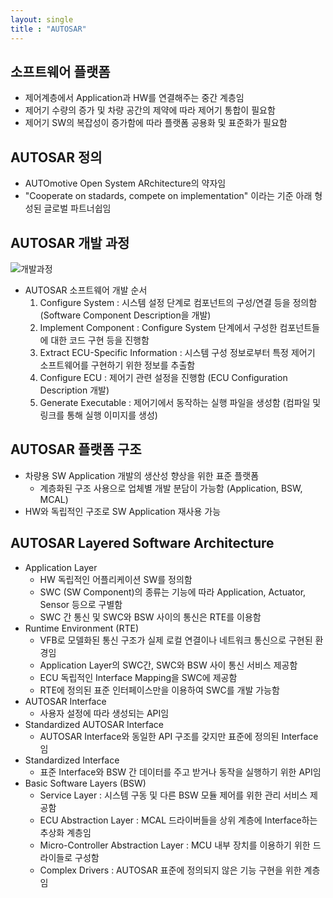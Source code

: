 ```yaml
---
layout: single
title : "AUTOSAR"
---
```


## 소프트웨어 플랫폼

- 제어계층에서 Application과 HW를 연결해주는 중간 계층임
- 제어기 수량의 증가 및 차량 공간의 제약에 따라 제어기 통합이 필요함
- 제어기 SW의 복잡성이 증가함에 따라 플랫폼 공용화 및 표준화가 필요함

## AUTOSAR 정의

- AUTOmotive Open System ARchitecture의 약자임
- "Cooperate on stadards, compete on implementation" 이라는 기준 아래 형성된 글로벌 파트너쉽임

## AUTOSAR 개발 과정

![개발과정](https://ace-knu.github.io/assets/img/autosar/개발과정.png)

- AUTOSAR 소프트웨어 개발 순서
  1. Configure System : 시스템 설정 단계로 컴포넌트의 구성/연결 등을 정의함 (Software Component Description을 개발)
  2. Implement Component : Configure System 단계에서 구성한 컴포넌트들에 대한 코드 구현 등을 진행함
  3. Extract ECU-Specific Information : 시스템 구성 정보로부터 특정 제어기 소프트웨어를 구현하기 위한 정보를 추출함
  4. Configure ECU : 제어기 관련 설정을 진행함 (ECU Configuration Description 개발)
  5. Generate Executable : 제어기에서 동작하는 실행 파일을 생성함 (컴파일 및 링크를 통해 실행 이미지를 생성)

## AUTOSAR 플랫폼 구조 

- 차량용 SW Application 개발의 생산성 향상을 위한 표준 플랫폼
  - 계층화된 구조 사용으로 업체별 개발 분담이 가능함 (Application, BSW, MCAL)
- HW와 독립적인 구조로 SW Application 재사용 가능

## AUTOSAR Layered Software Architecture

- Application Layer
  - HW 독립적인 어플리케이션 SW를 정의함
  - SWC (SW Component)의 종류는 기능에 따라 Application, Actuator, Sensor 등으로 구별함
  - SWC 간 통신 및 SWC와 BSW 사이의 통신은 RTE를 이용함
- Runtime Environment (RTE)
  - VFB로 모델화된 통신 구조가 실제 로컬 연결이나 네트워크 통신으로 구현된 환경임
  - Application Layer의 SWC간, SWC와 BSW 사이 통신 서비스 제공함
  - ECU 독립적인 Interface Mapping을 SWC에 제공함
  - RTE에 정의된 표준 인터페이스만을 이용하여 SWC를 개발 가능함
- AUTOSAR Interface
  - 사용자 설정에 따라 생성되는 API임
- Standardized AUTOSAR Interface
  - AUTOSAR Interface와 동일한 API 구조를 갖지만 표준에 정의된 Interface임
- Standardized Interface
  - 표준 Interface와 BSW 간 데이터를 주고 받거나 동작을 실행하기 위한 API임
- Basic Software Layers (BSW)
  - Service Layer : 시스템 구동 및 다른 BSW 모듈 제어를 위한 관리 서비스 제공함
  - ECU  Abstraction Layer : MCAL 드라이버들을 상위 계층에 Interface하는 추상화 계층임
  - Micro-Controller Abstraction Layer : MCU 내부 장치를 이용하기 위한 드라이들로 구성함
  - Complex Drivers : AUTOSAR 표준에 정의되지 않은 기능 구현을 위한 계층임